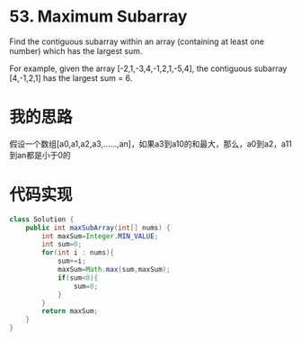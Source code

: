 ﻿# 53. Maximum Subarray

Find the contiguous subarray within an array (containing at least one number) which has the largest sum.

For example, given the array [-2,1,-3,4,-1,2,1,-5,4],
the contiguous subarray [4,-1,2,1] has the largest sum = 6.

# 我的思路
假设一个数组[a0,a1,a2,a3,......,an]，如果a3到a10的和最大，那么，a0到a2，a11到an都是小于0的

# 代码实现

```java
class Solution {
    public int maxSubArray(int[] nums) {
        int maxSum=Integer.MIN_VALUE;
        int sum=0;
        for(int i : nums){
            sum+=i;
            maxSum=Math.max(sum,maxSum);
            if(sum<0){
                sum=0;
            }
        }
        return maxSum;
    }
}
```
